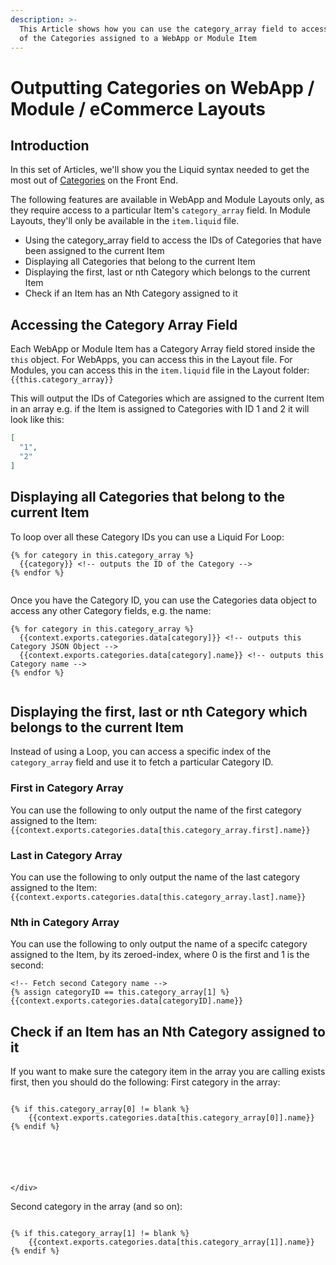 ```yaml
---
description: >-
  This Article shows how you can use the category_array field to access the IDs
  of the Categories assigned to a WebApp or Module Item
---
```


# Outputting Categories on WebApp / Module / eCommerce Layouts

## Introduction

In this set of Articles, we'll show you the Liquid syntax needed to get the most out of [Categories](../quickstart-categories.md) on the Front End.

The following features are available in WebApp and Module Layouts only, as they require access to a particular Item's `category_array` field. In Module Layouts, they'll only be available in the `item.liquid` file.

* Using the category\_array field to access the IDs of Categories that have been assigned to the current Item
* Displaying all Categories that belong to the current Item
* Displaying the first, last or nth Category which belongs to the current Item
* Check if an Item has an Nth Category assigned to it

## Accessing the Category Array Field

Each WebApp or Module Item has a Category Array field stored inside the `this` object. For WebApps, you can access this in the Layout file. For Modules, you can access this in the `item.liquid` file in the Layout folder: `{{this.category_array}}`

This will output the IDs of Categories which are assigned to the current Item in an array e.g. if the Item is assigned to Categories with ID 1 and 2 it will look like this:

```json
[
  "1",
  "2"
]
```

## Displaying all Categories that belong to the current Item

To loop over all these Category IDs you can use a Liquid For Loop:

```liquid
{% for category in this.category_array %}
  {{category}} <!-- outputs the ID of the Category -->
{% endfor %}


```

Once you have the Category ID, you can use the Categories data object to access any other Category fields, e.g. the name:

```liquid
{% for category in this.category_array %}
  {{context.exports.categories.data[category]}} <!-- outputs this Category JSON Object -->
  {{context.exports.categories.data[category].name}} <!-- outputs this Category name -->
{% endfor %}


```

## Displaying the first, last or nth Category which belongs to the current Item

Instead of using a Loop, you can access a specific index of the `category_array` field and use it to fetch a particular Category ID.

### First in Category Array

You can use the following to only output the name of the first category assigned to the Item:`{{context.exports.categories.data[this.category_array.first].name}}`

### Last in Category Array

You can use the following to only output the name of the last category assigned to the Item:`{{context.exports.categories.data[this.category_array.last].name}}`

### Nth in Category Array

You can use the following to only output the name of a specifc category assigned to the Item, by its zeroed-index, where 0 is the first and 1 is the second:

```liquid
<!-- Fetch second Category name -->
{% assign categoryID == this.category_array[1] %}
{{context.exports.categories.data[categoryID].name}}

```

## Check if an Item has an Nth Category assigned to it

If you want to make sure the category item in the array you are calling exists first, then you should do the following: First category in the array:

```liquid

{% if this.category_array[0] != blank %}
    {{context.exports.categories.data[this.category_array[0]].name}}
{% endif %}






</div>
```

Second category in the array (and so on):

```liquid

{% if this.category_array[1] != blank %}
    {{context.exports.categories.data[this.category_array[1]].name}}
{% endif %}
```
